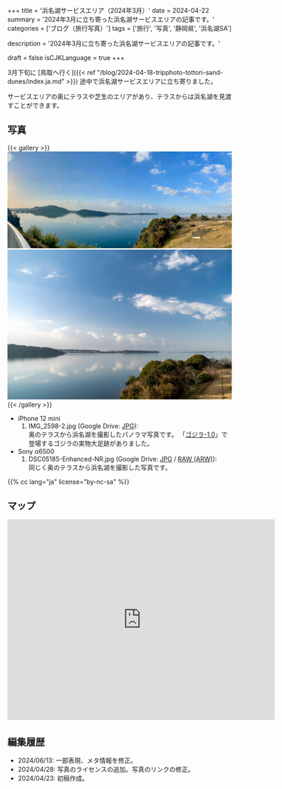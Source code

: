 +++
title = '浜名湖サービスエリア（2024年3月）'
date = 2024-04-22
summary = '2024年3月に立ち寄った浜名湖サービスエリアの記事です。'
categories = ['ブログ（旅行写真）']
tags = ['旅行', '写真', '静岡県', '浜名湖SA']

description = '2024年3月に立ち寄った浜名湖サービスエリアの記事です。'

draft = false
isCJKLanguage = true
+++


3月下旬に [鳥取へ行く]({{< ref "/blog/2024-04-18-tripphoto-tottori-sand-dunes/index.ja.md" >}}) 途中で浜名湖サービスエリアに立ち寄りました。

サービスエリアの奥にテラスや芝生のエリアがあり、テラスからは浜名湖を見渡すことができます。


## 写真

{{< gallery >}}
  <img src="IMG_2598-2.jpg" alt="IMG_2598-2.jpg" class="grid-w60" />
  <img src="DSC05185-Enhanced-NR.jpg" alt="DSC05185-Enhanced-NR.jpg" class="grid-w40" />
{{< /gallery >}}


- iPhone 12 mini
    1. IMG\_2598-2.jpg (Google Drive: [JPG](https://drive.google.com/file/d/14SM1bAgDHwPqucvioK6lz87Acdof2CJ-/view)):  
       奥のテラスから浜名湖を撮影したパノラマ写真です。
       「[ゴジラ-1.0](https://ja.wikipedia.org/wiki/%E3%82%B4%E3%82%B8%E3%83%A9-1.0)」で登場するゴジラの実物大足跡がありました。
- Sony α6500
    1. DSC05185-Enhanced-NR.jpg (Google Drive: [JPG](https://drive.google.com/file/d/19QPb3BI8n4JVCdKtmc2SlAdluXJqECPF/view) / [RAW (ARW)](https://drive.google.com/file/d/11dM5vro8su9hvXZBehhIwwb6Bs8e55gA/view)):  
       同じく奥のテラスから浜名湖を撮影した写真です。


{{% cc lang="ja" license="by-nc-sa" %}}


## マップ

<iframe src="https://www.google.com/maps/embed?pb=!1m18!1m12!1m3!1d3276.9521462651196!2d137.6066219764942!3d34.78197997884623!2m3!1f0!2f0!3f0!3m2!1i1024!2i768!4f13.1!3m3!1m2!1s0x601b272259be1cbb%3A0x7ef95dc95f872643!2z6Iqd55Sf5YWs5ZySIOa1nOWQjea5llNB!5e0!3m2!1sen!2sjp!4v1713826076794!5m2!1sen!2sjp" width="600" height="450" style="border:0;" allowfullscreen="" loading="lazy" referrerpolicy="no-referrer-when-downgrade"></iframe>


## 編集履歴

- 2024/06/13: 一部表現、メタ情報を修正。
- 2024/04/28: 写真のライセンスの追加。写真のリンクの修正。
- 2024/04/23: 初稿作成。

